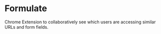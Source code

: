Formulate
=========

Chrome Extension to collaboratively see which users are accessing similar URLs and form fields.
